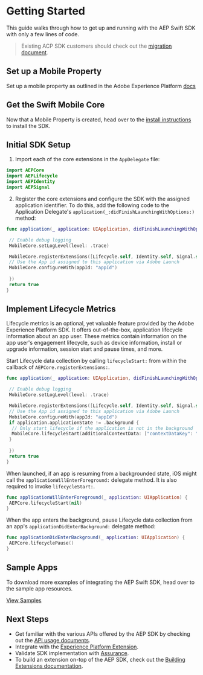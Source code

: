# Getting Started

This guide walks through how to get up and running with the AEP Swift SDK with only a few lines of code.

> Existing ACP SDK customers should check out the [migration document](./Migration/ACP-Migration.md).

## Set up a Mobile Property

Set up a mobile property as outlined in the Adobe Experience Platform [docs](https://aep-sdks.gitbook.io/docs/getting-started/create-a-mobile-property)

## Get the Swift Mobile Core

Now that a Mobile Property is created, head over to the [install instructions](https://github.com/adobe/aepsdk-core-ios#installation) to install the SDK.

## Initial SDK Setup

1. Import each of the core extensions in the `AppDelegate` file:

```swift
import AEPCore
import AEPLifecycle
import AEPIdentity
import AEPSignal
```

2. Register the core extensions and configure the SDK with the assigned application identifier.
To do this, add the following code to the Application Delegate's `application(_:didFinishLaunchingWithOptions:)` method:

```swift
func application(_ application: UIApplication, didFinishLaunchingWithOptions launchOptions: [UIApplication.LaunchOptionsKey: Any]?) -> Bool {

 // Enable debug logging
 MobileCore.setLogLevel(level: .trace)

 MobileCore.registerExtensions([Lifecycle.self, Identity.self, Signal.self], {
 // Use the App id assigned to this application via Adobe Launch
 MobileCore.configureWith(appId: "appId")
  
 })  
 return true
}
```

## Implement Lifecycle Metrics

Lifecycle metrics is an optional, yet valuable feature provided by the Adobe Experience Platform SDK. It offers out-of-the-box, application lifecycle information about an app user. These metrics contain information on the app user's engagement lifecycle, such as device information, install or upgrade information, session start and pause times, and more.



Start Lifecycle data collection by calling `lifecycleStart:` from within the callback of `AEPCore.registerExtensions:`.

```swift
func application(_ application: UIApplication, didFinishLaunchingWithOptions launchOptions: [UIApplication.LaunchOptionsKey: Any]?) -> Bool {

 // Enable debug logging
 MobileCore.setLogLevel(level: .trace)

 MobileCore.registerExtensions([Lifecycle.self, Identity.self, Signal.self], {
 // Use the App id assigned to this application via Adobe Launch
 MobileCore.configureWith(appId: "appId")
 if application.applicationState != .background {
  // Only start lifecycle if the application is not in the background
  MobileCore.lifecycleStart(additionalContextData: ["contextDataKey": "contextDataVal"])
 }
  
 })  
 return true
}
```

When launched, if an app is resuming from a backgrounded state, iOS might call the `applicationWillEnterForeground:` delegate method. It is also required to invoke `lifecycleStart:`.

```swift
func applicationWillEnterForeground(_ application: UIApplication) {  
 AEPCore.lifecycleStart(nil)
}
```

When the app enters the background, pause Lifecycle data collection from an app's `applicationDidEnterBackground:` delegate method:

```swift
func applicationDidEnterBackground(_ application: UIApplication) {  
 AEPCore.lifecyclePause()
}
```

## Sample Apps

To download more examples of integrating the AEP Swift SDK, head over to the sample app resources.

[View Samples](https://github.com/adobe/aepsdk-sample-app-ios)

## Next Steps

- Get familiar with the various APIs offered by the AEP SDK by checking out the [API usage documents](./Usage/). 
- Integrate with the [ Experience Platform Extension](https://github.com/adobe/aepsdk-platform-ios). 
- Validate SDK implementation with [Assurance](./Debugging.md).
- To build an extension on-top of the AEP SDK, check out the [Building Extensions documentation](./EventHub/BuildingExtensions.md).
